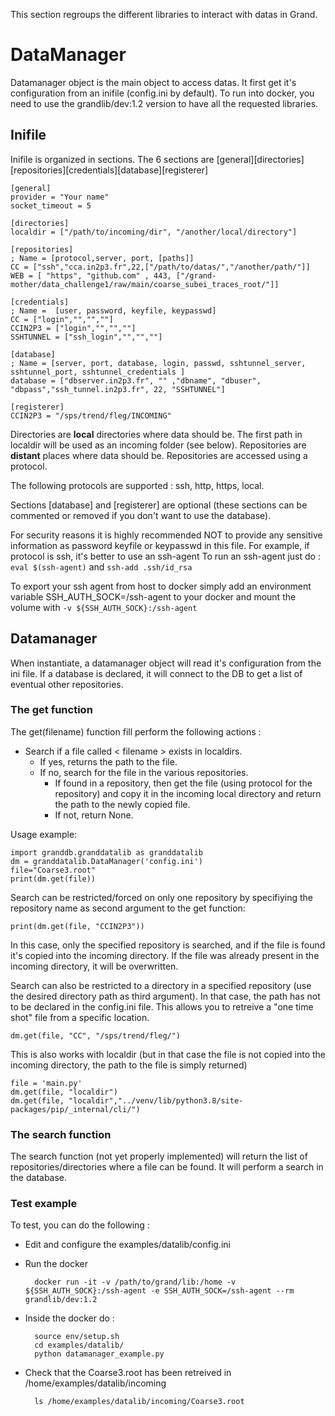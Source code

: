 This section regroups the different libraries to interact with datas in Grand.

# DataManager

Datamanager object is the main object to access datas. It first get it's configuration from an inifile (config.ini by default).
To run into docker, you need to use the grandlib/dev:1.2 version to have all the requested libraries.

## Inifile

Inifile is organized in sections. The 6 sections are [general][directories][repositories][credentials][database][registerer]

    [general]
    provider = "Your name"
    socket_timeout = 5
  
    [directories]
    localdir = ["/path/to/incoming/dir", "/another/local/directory"]
    
    [repositories]
    ; Name = [protocol,server, port, [paths]]
    CC = ["ssh","cca.in2p3.fr",22,["/path/to/datas/","/another/path/"]]
    WEB = [ "https", "github.com" , 443, ["/grand-mother/data_challenge1/raw/main/coarse_subei_traces_root/"]]
  
    [credentials]
    ; Name =  [user, password, keyfile, keypasswd]
    CC = ["login","","",""]
    CCIN2P3 = ["login","","",""]
    SSHTUNNEL = ["ssh_login","","",""]
  
    [database]
    ; Name = [server, port, database, login, passwd, sshtunnel_server, sshtunnel_port, sshtunnel_credentials ]
    database = ["dbserver.in2p3.fr", "" ,"dbname", "dbuser", "dbpass","ssh_tunnel.in2p3.fr", 22, "SSHTUNNEL"]

    [registerer]
    CCIN2P3 = "/sps/trend/fleg/INCOMING"
  

Directories are **local** directories where data should be. The first path in localdir will be used as an incoming folder (see below).
Repositories are **distant** places where data should be. Repositories are accessed using a protocol. 

The following protocols are supported : ssh, http, https, local.

Sections [database] and [registerer] are optional (these sections can be commented or removed if you don't want to use the database).

For security reasons it is highly recommended NOT to provide any sensitive information as password keyfile or keypasswd
in this file. For example, if protocol is ssh, it's better to use an ssh-agent
To run an ssh-agent just do : `eval $(ssh-agent)` and `ssh-add .ssh/id_rsa`

To export your ssh agent from host to docker simply add an environment variable SSH_AUTH_SOCK=/ssh-agent to your docker
and mount the volume with `-v ${SSH_AUTH_SOCK}:/ssh-agent`

## Datamanager
When instantiate, a datamanager object will read it's configuration from the ini file. If a database is declared, it will connect to the DB to get a list of eventual other repositories.

### The get function
The get(filename) function fill perform the following actions :
- Search if a file called < filename > exists in localdirs. 
  - If yes, returns the path to the file.
  - If no, search for the file in the various repositories.
    - If found in a repository, then get the file (using protocol for the repository) and copy it in the incoming local directory and return the path to the newly copied file.
    - If not, return None.
 
Usage example:

    import granddb.granddatalib as granddatalib
    dm = granddatalib.DataManager('config.ini')
    file="Coarse3.root"
    print(dm.get(file))

Search can be restricted/forced on only one repository by specifiying the repository name as second argument to the get function:

    print(dm.get(file, "CCIN2P3"))

In this case, only the specified repository is searched, and if the file is found it's copied into the incoming directory. If the file was already present in the incoming directory, it will be overwritten.

Search can also be restricted to a directory in a specified repository (use the desired directory path as third argument). In that case, the path has not to be declared in the config.ini file. This allows you to retreive a "one time shot" file from a specific location.

    dm.get(file, "CC", "/sps/trend/fleg/")

This is also works with localdir (but in that case the file is not copied into the incoming directory, the path to the file is simply returned)

    file = 'main.py'
    dm.get(file, "localdir")
    dm.get(file, "localdir","../venv/lib/python3.8/site-packages/pip/_internal/cli/")


### The search function

The search function (not yet properly implemented) will return the list of repositories/directories where a file can be found.
It will perform a search in the database.

### Test example

To test, you can do the following : 

* Edit and configure the examples/datalib/config.ini
* Run the docker


        docker run -it -v /path/to/grand/lib:/home -v ${SSH_AUTH_SOCK}:/ssh-agent -e SSH_AUTH_SOCK=/ssh-agent --rm grandlib/dev:1.2

* Inside the docker do : 

        source env/setup.sh
        cd examples/datalib/
        python datamanager_example.py
    

* Check that the Coarse3.root has been retreived in /home/examples/datalib/incoming

        ls /home/examples/datalib/incoming/Coarse3.root
